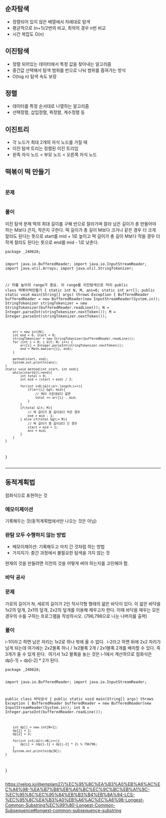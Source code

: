 <h2 id="순차탐색">순차탐색</h2>
<ul>
<li>정렬되어 있지 않은 배열에서 차례대로 탐색</li>
<li>평균적으로 (n+1)/2번의 비교, 최악의 경우 n번 비교</li>
<li>시간 복잡도 O(n)</li>
</ul>
<h2 id="이진탐색">이진탐색</h2>
<ul>
<li>정렬 되어있는 데이터에서 특정 값을 찾아내는 알고리즘</li>
<li>중간값 선택해서 탐색 범위를 반으로 나눠 범위를 좁혀가는 방식</li>
<li>O(log n) 탐색 속도 보장</li>
</ul>
<h2 id="정렬">정렬</h2>
<ul>
<li>데이터를 특정 순서대로 나열하는 알고리즘</li>
<li>선택정렬, 삽입정렬, 퀵정렬, 계수정렬 등</li>
</ul>
<h2 id="이진트리">이진트리</h2>
<ul>
<li>각 노드가 최대 2개의 자식 노드를 가질 때</li>
<li>이진 탐색 트리는 정렬된 이진 트리임</li>
<li>왼족 자식 노드 &lt; 부모 노드 &lt; 오른쪽 자식 노드</li>
</ul>
<h2 id="떡볶이-떡-만들기">떡볶이 떡 만들기</h2>
<p><img alt="" src="https://velog.velcdn.com/images/jhh0830/post/ef6fce9c-c8ee-40be-8308-0862291a2fff/image.png" /></p>
<h3 id="문제">문제</h3>
<p><img alt="" src="https://velog.velcdn.com/images/jhh0830/post/ec0025ef-6374-4d3f-a11d-414ba00f186b/image.png" /></p>
<h3 id="풀이">풀이</h3>
<p>이진 탐색 문제
떡의 최대 길이를 구해 반으로 잘라가며 잘라 남은 길이가 총 만들어야 하는 M보다 큰지, 작은지 구한다.
떡 길이가 총 길이 M보다 크거나 같은 경우 더 크게 잘라도 된다는 뜻으로 start를 mid + 1로 높이고
떡 길이가 총 길이 M보다 작을 경우 더 작게 잘라도 된다는 뜻으로 end를 mid - 1로 낮춘다.</p>
<pre><code class="language-java">package _240628;

import java.io.BufferedReader;
import java.io.InputStreamReader;
import java.util.Arrays;
import java.util.StringTokenizer;

// 자를 높이의 range가 중요. 이 range를 이진탐색으로 처리
public class 떡볶이떡만들기 {
    static int N, M, ans=0;
    static int arr[];
    public static void main(String[] args) throws Exception {
        BufferedReader bufferedReader = new BufferedReader(new InputStreamReader(System.in));
        StringTokenizer stringTokenizer = new StringTokenizer(bufferedReader.readLine());
        N = Integer.parseInt(stringTokenizer.nextToken());
        M = Integer.parseInt(stringTokenizer.nextToken());

        arr = new int[N];
        int end = 0, start = 0;
        stringTokenizer = new StringTokenizer(bufferedReader.readLine());
        for (int i = 0; i &lt; N; i++) {
            arr[i] = Integer.parseInt(stringTokenizer.nextToken());
            end = Math.max(arr[i], end);
        }

        method(start, end);
        System.out.println(ans);
    }
    static void method(int start, int end){
        while(start&lt;=end){
            int total = 0;
            int mid = (start + end) / 2;

            for(int i=0;i&lt;arr.length;i++){
                if(arr[i] &gt; mid){
                    // 떡이 가운데보다 길면
                    total += arr[i] - mid;
                }
            }
            if(total &lt; M){
                // 떡 길이가 총 길이보다 작은 경우
                end = mid - 1;
            } else if(total &gt;= M){
                // 떡 길이가 총 길이보다 긴 경우
                start = mid + 1;
                ans = mid;
            }
        }
    }
}</code></pre>
<hr />
<h2 id="동적계획법">동적계획법</h2>
<p>점화식으로 표현하는 것</p>
<h3 id="메모이제이션">메모이제이션</h3>
<p>기록해두는 것(동적계획법에서만 나오는 것은 아님)</p>
<h3 id="완탐-모두-수행하지-않는-방법">완탐 모두 수행하지 않는 방법</h3>
<ul>
<li>메모이제이션: 기록해두고 마치 간 것처럼 하는 방법</li>
<li>가지치기: 중간 과정에서 불필요한 탐색을 가지 않는 것</li>
</ul>
<p>현재의 것을 만들려면 이전의 것을 어떻게 써야 하는지를 고민해야 함.</p>
<h3 id="바닥-공사">바닥 공사</h3>
<h3 id="문제-1">문제</h3>
<p>가로의 길이가 N, 세로의 길이가 2인 직사각형 형태의 얇은 바닥이 있다.
이 얇은 바닥을 1x2의 덮개, 2x1의 덮개, 2x2의 덮개를 이용해 채우고자 한다.
이때 바닥을 채우는 모든 경우의 수를 구하는 프로그램을 작성하시오. (796,796으로 나눈 나머지를 출력)</p>
<h3 id="풀이-1">풀이</h3>
<p>i-1이라고 하면 남은 자리는 1x2로 하나 밖에 올 수 없다.
<img alt="" src="https://velog.velcdn.com/images/jhh0830/post/859ea9bc-fc49-4220-bb77-e89d829cddc6/image.png" />
i-2라고 하면 뒤에 2x2 자리가 남게 되는데 여기에는 2x2블록 하나 / 1x2블록 2개 / 2x1블록 2개를 배치할 수 있다.
즉 3개가 올 수 있게 된다.
<img alt="" src="https://velog.velcdn.com/images/jhh0830/post/a561c483-9c75-4bc5-b3a1-e05f8995c9e1/image.png" />
여기서 1x2 블록을 놓는 것은 i-1에서 계산하므로 점화식은 dp[i-1] + dp[i-2] * 2가 된다.</p>
<pre><code class="language-java">package _240628;

import java.io.BufferedReader;
import java.io.InputStreamReader;

public class 바닥공사 {
    public static void main(String[] args) throws Exception {
        BufferedReader bufferedReader = new BufferedReader(new InputStreamReader(System.in));
        int N = Integer.parseInt(bufferedReader.readLine());

        int dp[] = new int[N+1];
        dp[1] = 1;
        dp[2] = 3;

        for(int i=3;i&lt;=N;i++){
            dp[i] = (dp[i-1] + dp[i-2] * 2) % 796796;
        }
        System.out.println(dp[N]);
    }
}</code></pre>
<p><a href="https://velog.io/@emplam27/%EC%95%8C%EA%B3%A0%EB%A6%AC%EC%A6%98-%EA%B7%B8%EB%A6%BC%EC%9C%BC%EB%A1%9C-%EC%95%8C%EC%95%84%EB%B3%B4%EB%8A%94-LCS-%EC%95%8C%EA%B3%A0%EB%A6%AC%EC%A6%98-Longest-Common-Substring%EC%99%80-Longest-Common-Subsequence#longest-common-subsequence-substring">https://velog.io/@emplam27/%EC%95%8C%EA%B3%A0%EB%A6%AC%EC%A6%98-%EA%B7%B8%EB%A6%BC%EC%9C%BC%EB%A1%9C-%EC%95%8C%EC%95%84%EB%B3%B4%EB%8A%94-LCS-%EC%95%8C%EA%B3%A0%EB%A6%AC%EC%A6%98-Longest-Common-Substring%EC%99%80-Longest-Common-Subsequence#longest-common-subsequence-substring</a></p>